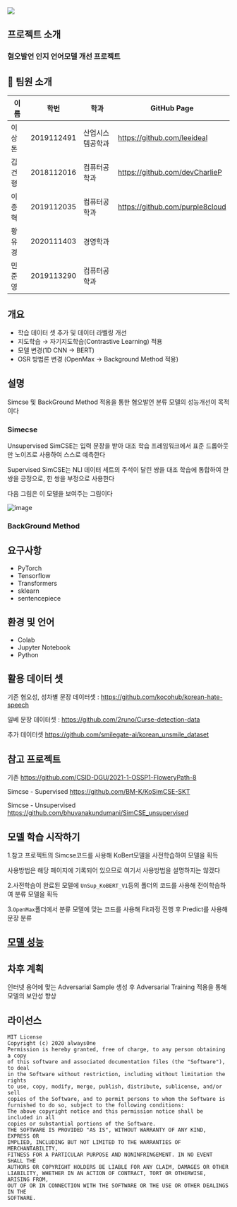 <div><img src="https://capsule-render.vercel.app/api?type=waving&animation=fadeIn&color=auto&height=300&section=header&text=Extension&fontSize=90" /></div>

## 프로젝트 소개
<!--Wirte one paragraph of project description -->  
### 혐오발언 인지 언어모델 개선 프로젝트

## 👋 팀원 소개
|이름|학번|학과|GitHub Page|
|------|---|---|---|
|이상돈|2019112491|산업시스템공학과|<https://github.com/leeideal>|
|김건형|2018112016|컴퓨터공학과|<https://github.com/devCharlieP>|
|이종혁|2019112035|컴퓨터공학과|<https://github.com/purple8cloud>|
|황유경|2020111403|경영학과||
|민준영|2019113290|컴퓨터공학과||

## 개요
- 학습 데이터 셋 추가 및 데이터 라벨링 개선
- 지도학습 → 자기지도학습(Contrastive Learning) 적용
- 모델 변경(1D CNN → BERT)
- OSR 방법론 변경 (OpenMax → Background Method 적용)

## 설명
Simcse 및 BackGround Method 적용을 통한 혐오발언 분류 모델의 성능개선이 목적이다
### Simecse
Unsupervised SimCSE는 입력 문장을 받아 대조 학습 프레임워크에서 표준 드롭아웃만 노이즈로 사용하여 스스로 예측한다

Supervised SimCSE는 NLI 데이터 세트의 주석이 달린 쌍을 대조 학습에 통합하여 한 쌍을 긍정으로, 한 쌍을 부정으로 사용한다

다음 그림은 이 모델을 보여주는 그림이다

![image](https://github.com/CSID-DGU/2023-1-OSSP1-Extension-9/assets/22547157/d322d154-ae7b-420c-9c9f-35d35752b72d)

### BackGround Method


## 요구사항
* PyTorch
* Tensorflow
* Transformers
* sklearn
* sentencepiece

## 환경 및 언어
* Colab
* Jupyter Notebook
* Python

## 활용 데이터 셋
기존
혐오성, 성차별 문장 데이터셋 : <https://github.com/kocohub/korean-hate-speech>

일베 문장 데이터셋 : <https://github.com/2runo/Curse-detection-data>

추가 데이터셋
<https://github.com/smilegate-ai/korean_unsmile_dataset>

## 참고 프로젝트
기존
<https://github.com/CSID-DGU/2021-1-OSSP1-FloweryPath-8>

Simcse - Supervised
<https://github.com/BM-K/KoSimCSE-SKT>

Simcse - Unsupervised
<https://github.com/bhuvanakundumani/SimCSE_unsupervised>

## 모델 학습 시작하기
1.참고 프로젝트의 Simcse코드를 사용해 KoBert모델을 사전학습하여 모델을 획득
  
  사용방법은 해당 페이지에 기록되어 있으므로 여기서 사용방법을 설명하지는 않겠다

2.사전학습이 완료된 모델에 `UnSup_KoBERT_V1`등의 폴더의 코드를 사용해 전이학습하여 분류 모델을 획득
  
3.`OpenMax`폴더에서 분류 모델에 맞는 코드를 사용해 Fit과정 진행 후 Predict를 사용해 문장 분류

## [모델 성능](https://github.com/CSID-DGU/2023-1-OSSP1-Extension-9/blob/main/new_model/README.md)



## 차후 계획
인터넷 용어에 맞는 Adversarial Sample 생성 후 Adversarial Training 적용을 통해 모델의 보안성 향상



## 라이선스

```
MIT License
Copyright (c) 2020 always0ne
Permission is hereby granted, free of charge, to any person obtaining a copy
of this software and associated documentation files (the "Software"), to deal
in the Software without restriction, including without limitation the rights
to use, copy, modify, merge, publish, distribute, sublicense, and/or sell
copies of the Software, and to permit persons to whom the Software is
furnished to do so, subject to the following conditions:
The above copyright notice and this permission notice shall be included in all
copies or substantial portions of the Software.
THE SOFTWARE IS PROVIDED "AS IS", WITHOUT WARRANTY OF ANY KIND, EXPRESS OR
IMPLIED, INCLUDING BUT NOT LIMITED TO THE WARRANTIES OF MERCHANTABILITY,
FITNESS FOR A PARTICULAR PURPOSE AND NONINFRINGEMENT. IN NO EVENT SHALL THE
AUTHORS OR COPYRIGHT HOLDERS BE LIABLE FOR ANY CLAIM, DAMAGES OR OTHER
LIABILITY, WHETHER IN AN ACTION OF CONTRACT, TORT OR OTHERWISE, ARISING FROM,
OUT OF OR IN CONNECTION WITH THE SOFTWARE OR THE USE OR OTHER DEALINGS IN THE
SOFTWARE.
```
